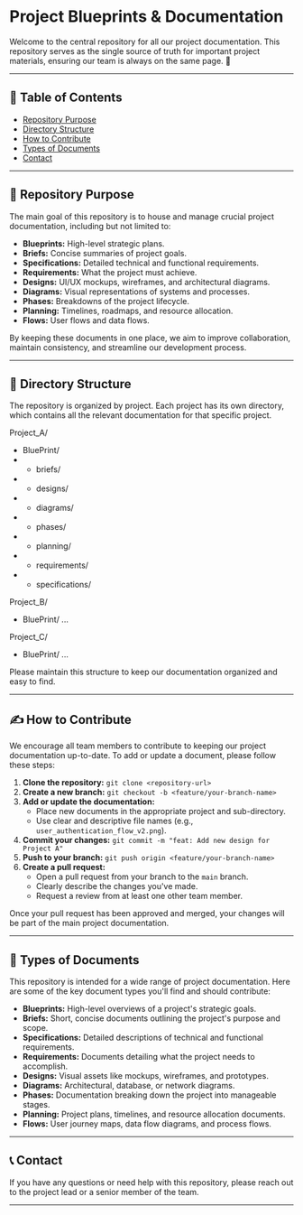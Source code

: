 # Project Blueprints & Documentation

Welcome to the central repository for all our project documentation. This repository serves as the single source of truth for important project materials, ensuring our team is always on the same page. 🚀

---

## 📌 Table of Contents

* [Repository Purpose](#-repository-purpose)
* [Directory Structure](#-directory-structure)
* [How to Contribute](#-how-to-contribute)
* [Types of Documents](#-types-of-documents)
* [Contact](#-contact)

---

## 🎯 Repository Purpose

The main goal of this repository is to house and manage crucial project documentation, including but not limited to:

* **Blueprints:** High-level strategic plans.
* **Briefs:** Concise summaries of project goals.
* **Specifications:** Detailed technical and functional requirements.
* **Requirements:** What the project must achieve.
* **Designs:** UI/UX mockups, wireframes, and architectural diagrams.
* **Diagrams:** Visual representations of systems and processes.
* **Phases:** Breakdowns of the project lifecycle.
* **Planning:** Timelines, roadmaps, and resource allocation.
* **Flows:** User flows and data flows.

By keeping these documents in one place, we aim to improve collaboration, maintain consistency, and streamline our development process.



---

## 📂 Directory Structure

The repository is organized by project. Each project has its own directory, which contains all the relevant documentation for that specific project.

Project_A/
- BluePrint/
- - briefs/
- - designs/
- - diagrams/
- - phases/
- - planning/
- - requirements/
- - specifications/

Project_B/
- BluePrint/ ...
  
Project_C/
- BluePrint/ ...


Please maintain this structure to keep our documentation organized and easy to find.

---

## ✍️ How to Contribute

We encourage all team members to contribute to keeping our project documentation up-to-date. To add or update a document, please follow these steps:

1.  **Clone the repository:**
    `git clone <repository-url>`
2.  **Create a new branch:**
    `git checkout -b <feature/your-branch-name>`
3.  **Add or update the documentation:**
    * Place new documents in the appropriate project and sub-directory.
    * Use clear and descriptive file names (e.g., `user_authentication_flow_v2.png`).
4.  **Commit your changes:**
    `git commit -m "feat: Add new design for Project A"`
5.  **Push to your branch:**
    `git push origin <feature/your-branch-name>`
6.  **Create a pull request:**
    * Open a pull request from your branch to the `main` branch.
    * Clearly describe the changes you've made.
    * Request a review from at least one other team member.

Once your pull request has been approved and merged, your changes will be part of the main project documentation.

---

## 📄 Types of Documents

This repository is intended for a wide range of project documentation. Here are some of the key document types you'll find and should contribute:

* **Blueprints:** High-level overviews of a project's strategic goals.
* **Briefs:** Short, concise documents outlining the project's purpose and scope.
* **Specifications:** Detailed descriptions of technical and functional requirements.
* **Requirements:** Documents detailing what the project needs to accomplish.
* **Designs:** Visual assets like mockups, wireframes, and prototypes.
* **Diagrams:** Architectural, database, or network diagrams. 
* **Phases:** Documentation breaking down the project into manageable stages.
* **Planning:** Project plans, timelines, and resource allocation documents.
* **Flows:** User journey maps, data flow diagrams, and process flows.

---

## 📞 Contact

If you have any questions or need help with this repository, please reach out to the project lead or a senior member of the team.

***
